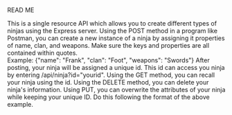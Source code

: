 READ ME

This is a single resource API which allows you to create different types of ninjas using the Express server.
Using the POST method in a program like Postman, you can create a new instance of a ninja
by assigning it properties of name, clan, and weapons. Make sure the keys and properties are all contained
within quotes.  
Example: {"name": "Frank", "clan": "Foot", "weapons": "Swords"}
After posting, your ninja will be assigned a unique id.  This id can access you ninja by entering /api/ninja?id="yourid".
Using the GET method, you can recall your ninja using the id.
Using the DELETE method, you can delete your ninja's information.
Using PUT, you can overwrite the attributes of your ninja while keeping your unique ID.  Do this following the format of the above example.
